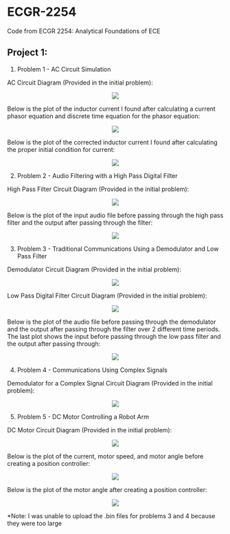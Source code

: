 # ECGR-2254
Code from ECGR 2254: Analytical Foundations of ECE

## Project 1:
1. Problem 1 - AC Circuit Simulation

AC Circuit Diagram (Provided in the initial problem):
<p align="center">
  <img src="Images/Problem_1_Circuit.PNG">
</p>

Below is the plot of the inductor current I found after calculating a current phasor equation and discrete time equation for the phasor equation:
<p align="center">
  <img src="Problem_1_Graph1.PNG">
</p>

Below is the plot of the corrected inductor current I found after calculating the proper initial condition for current:
<p align="center">
  <img src="Problem_1_Graph2.PNG">
</p>

2. Problem 2 - Audio Filtering with a High Pass Digital Filter

High Pass Filter Circuit Diagram (Provided in the initial problem):
<p align="center">
  <img src="Problem_2_Circuit.PNG">
</p>

Below is the plot of the input audio file before passing through the high pass filter and the output after passing through the filter:
<p align="center">
  <img src="Problem_2_Graph1.PNG">
</p>

3. Problem 3 - Traditional Communications Using a Demodulator and Low Pass Filter

Demodulator Circuit Diagram (Provided in the initial problem):
<p align="center">
  <img src="Problem_3_Circuit1.PNG">
</p>

Low Pass Digital Filter Circuit Diagram (Provided in the initial problem):
<p align="center">
  <img src="Problem_3_Circuit2.PNG">
</p>

Below is the plot of the audio file before passing through the demodulator and the output after passing through the filter over 2 different time periods. The last plot shows the input before passing through the low pass filter and the output after passing through:
<p align="center">
  <img src="Problem_3_Graph1.PNG">
</p>

4. Problem 4 - Communications Using Complex Signals

Demodulator for a Complex Signal Circuit Diagram (Provided in the initial problem):
<p align="center">
  <img src="Problem_4_Circuit.PNG">
</p>

5. Problem 5 - DC Motor Controlling a Robot Arm

DC Motor Circuit Diagram (Provided in the initial problem):
<p align="center">
  <img src="Problem_5_Circuit.PNG">
</p>

Below is the plot of the current, motor speed, and motor angle before creating a position controller:
<p align="center">
  <img src="Problem_5_Graph1.PNG">
</p>

Below is the plot of the motor angle after creating a position controller:
<p align="center">
  <img src="Problem_5_Graph2.PNG">
</p>

*Note: I was unable to upload the .bin files for problems 3 and 4 because they were too large
